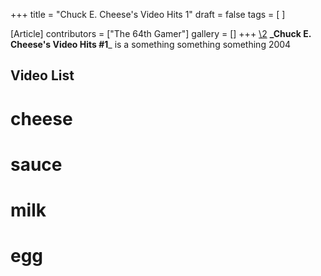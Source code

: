 +++
title = "Chuck E. Cheese's Video Hits 1"
draft = false
tags = [ ]

[Article]
contributors = ["The 64th Gamer"]
gallery = []
+++
[\2](\1)
**_Chuck E. Cheese's Video Hits #1**_ is a something something something 2004

##  Video List ## 

# cheese 
# sauce
# milk
# egg
